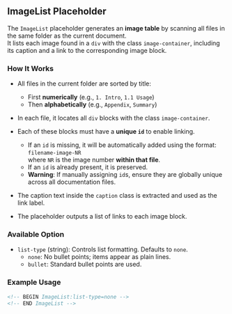 ## ImageList Placeholder

The `ImageList` placeholder generates an **image table** by scanning all files in the same folder as the current document.  
It lists each image found in a `div` with the class `image-container`, including its caption and a link to the corresponding image block.

### How It Works

- All files in the current folder are sorted by title:
  - First **numerically** (e.g., `1. Intro`, `1.1 Usage`)
  - Then **alphabetically** (e.g., `Appendix`, `Summary`)
- In each file, it locates all `div` blocks with the class `image-container`.
- Each of these blocks must have a **unique `id`** to enable linking.
  - If an `id` is missing, it will be automatically added using the format:  
    `filename-image-NR`  
    where `NR` is the image number **within that file**.
  - If an `id` is already present, it is preserved.
  - **Warning**: If manually assigning `id`s, ensure they are globally unique across all documentation files.

- The caption text inside the `caption` class is extracted and used as the link label.
- The placeholder outputs a list of links to each image block.

### Available Option

- `list-type` (string): Controls list formatting. Defaults to `none`.
  - `none`: No bullet points; items appear as plain lines.
  - `bullet`: Standard bullet points are used.

### Example Usage

```html
<!-- BEGIN ImageList:list-type=none -->
<!-- END ImageList -->
```